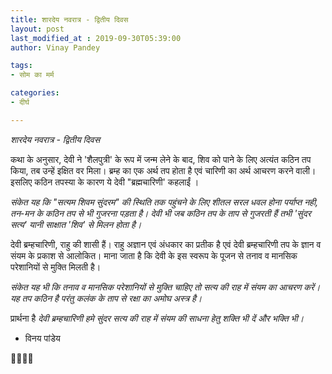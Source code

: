```yaml
---
title: शारदेय नवरात्र - द्वितीय दिवस
layout: post
last_modified_at : 2019-09-30T05:39:00
author: Vinay Pandey

tags:
- सोम का मर्म

categories:
- दीर्घ

---
```


*शारदेय नवरात्र - द्वितीय दिवस*

कथा के अनुसार, देवी ने 'शैलपुत्री' के रूप में जन्म लेने के बाद, शिव को पाने के लिए अत्यंत कठिन तप किया, तब उन्हें इक्षित वर मिला। ब्रम्ह का एक अर्थ तप होता है एवं चारिणी का अर्थ आचरण करने वाली। इसलिए कठिन तपस्या के कारण ये देवी "ब्रह्मचारिणी' कहलाईं ।

*संकेत यह कि "सत्यम शिवम सुंदरम" की स्थिति तक पहुंचने के लिए शीतल सरल धवल होना पर्याप्त नही, तन-मन के कठिन तप से भी गुजरना पड़ता है। देवी भी जब कठिन तप के ताप से गुजरती हैं तभी 'सुंदर सत्य' यानी साक्षात 'शिव' से मिलन होता है।*

देवी ब्रम्हचारिणी, राहु की शासी  हैं। राहु अज्ञान एवं अंधकार का प्रतीक है एवं देवी ब्रम्हचारिणी तप के ज्ञान व संयम के प्रकाश से आलोकित। माना जाता है कि देवी के इस स्वरूप के पूजन से तनाव व मानसिक परेशानियों से मुक्ति मिलती है।

*संकेत यह भी कि तनाव व मानसिक परेशानियों से मुक्ति चाहिए तो सत्य की राह में संयम का आचरण करें। यह तप कठिन है परंतु कलंक के ताप से रक्षा का अमोघ अस्त्र है।*


प्रार्थना है
*देवी ब्रम्हचारिणी*
*हमे सुंदर सत्य की राह में*
*संयम की साधना हेतु*
*शक्ति भी दें और भक्ति भी।*

- विनय पांडेय

🙏🌷🌷🙏
